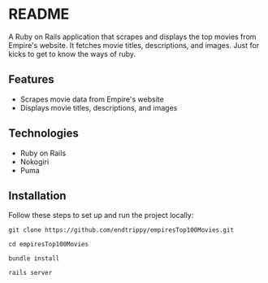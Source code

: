 # README
A Ruby on Rails application that scrapes and displays the top movies from Empire's website. It fetches movie titles, descriptions, and images. Just for kicks to get to know the ways of ruby.

## Features

- Scrapes movie data from Empire's website
- Displays movie titles, descriptions, and images

## Technologies

- Ruby on Rails
- Nokogiri
- Puma

## Installation

Follow these steps to set up and run the project locally:

```
git clone https://github.com/endtrippy/empiresTop100Movies.git
```

```
cd empiresTop100Movies
```

```
bundle install
```

```
rails server
```

